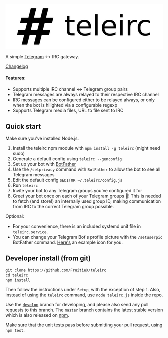 ![Logo](/logo.png)

A simple [Telegram](https://telegram.org/) ↔ IRC gateway.

[Changelog](https://fruitiex.org/blog/tag/teleirc/)

#### Features:

* Supports multiple IRC channel ↔ Telegram group pairs
* Telegram messages are always relayed to their respective IRC channel
* IRC messages can be configured either to be relayed always, or only
  when the bot is hilighted via a configurable regexp
* Supports Telegram media files, URL to file sent to IRC

Quick start
-----------

Make sure you've installed Node.js.

1. Install the teleirc npm module with `npm install -g teleirc` (might need sudo)
2. Generate a default config using `teleirc --genconfig`
3. Set up your bot with [BotFather](https://telegram.me/botfather)
4. Use the `/setprivacy` command with `BotFather` to allow the bot to
   see all Telegram messages
5. Edit the default config `$EDITOR ~/.teleirc/config.js`
6. Run `teleirc`
7. Invite your bot to any Telegram groups you've configured it for
8. Greet your bot once on each of your Telegram groups :tada:! This is needed
   to fetch (and store!) an internally used group ID, making communication
   from IRC to the correct Telegram group possible.

Optional:

- For your convenience, there is an included systemd unit file in
  `teleirc.service`.
- You can change your Telegram Bot's profile picture with the `/setuserpic`
  BotFather command. [Here's](/icon.png) an example icon for you.

Developer install (from git)
----------------------------

    git clone https://github.com/FruitieX/teleirc
    cd teleirc
    npm install

Then follow the instructions under `Setup`, with the exception of step 1.
Also, instead of using the `teleirc` command, use `node teleirc.js` inside the repo.

Use the [`develop`](https://github.com/FruitieX/teleirc/tree/develop) branch for developing, and please also send any pull requests to this branch. The [`master`](https://github.com/FruitieX/teleirc/tree/master) branch contains the latest stable version which is also released on [npm](https://www.npmjs.com/package/teleirc).

Make sure that the unit tests pass before submitting your pull request, using `npm test`.
